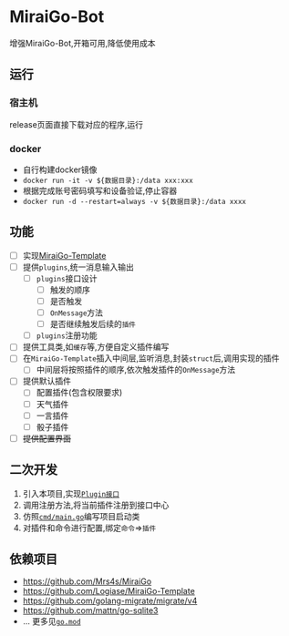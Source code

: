 # MiraiGo-Bot
增强MiraiGo-Bot,开箱可用,降低使用成本
## 运行
### 宿主机
release页面直接下载对应的程序,运行
### docker
* 自行构建docker镜像
* `docker run -it -v ${数据目录}:/data xxx:xxx`
* 根据完成账号密码填写和设备验证,停止容器
* `docker run -d --restart=always -v ${数据目录}:/data xxxx`

## 功能

* [ ] 实现[MiraiGo-Template](https://github.com/Logiase/MiraiGo-Template)
* [ ] 提供`plugins`,统一消息输入输出
  * [ ] `plugins`接口设计
    * [ ] 触发的顺序
    * [ ] 是否触发
    * [ ] `OnMessage`方法
    * [ ] 是否继续触发后续的`插件`
  * [ ] `plugins`注册功能
* [ ] 提供工具类,如`缓存`等,方便自定义插件编写
* [ ] 在`MiraiGo-Template`插入中间层,监听消息,封装`struct`后,调用实现的插件
  * [ ] 中间层将按照插件的顺序,依次触发插件的`OnMessage`方法
* [ ] 提供默认插件
  * [ ] 配置插件(包含权限要求)
  * [ ] 天气插件
  * [ ] 一言插件
  * [ ] 骰子插件
* [ ] ~~提供配置界面~~

## 二次开发

1. 引入本项目,实现[`Plugin接口`](./pkg/plugins/entity.go)
2. 调用注册方法,将当前插件注册到接口中心
3. 仿照[`cmd/main.go`](./cmd/main.go)编写项目启动类
4. 对插件和命令进行配置,绑定`命令`=>`插件`


## 依赖项目
* https://github.com/Mrs4s/MiraiGo
* https://github.com/Logiase/MiraiGo-Template
* https://github.com/golang-migrate/migrate/v4
* https://github.com/mattn/go-sqlite3
* ... 更多见[`go.mod`](go.mod)